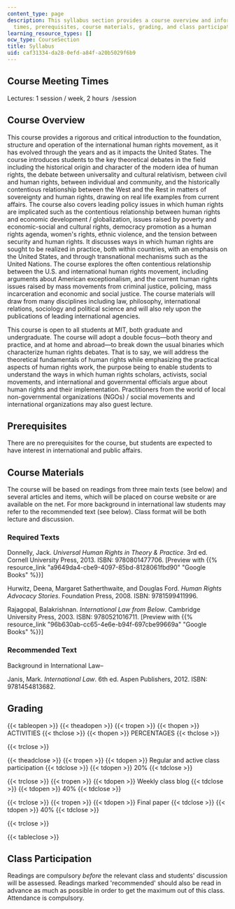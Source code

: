 ```yaml
---
content_type: page
description: This syllabus section provides a course overview and information meeting
  times, prerequisites, course materials, grading, and class participation.
learning_resource_types: []
ocw_type: CourseSection
title: Syllabus
uid: caf31334-da28-0efd-a84f-a20b5029f6b9
---
```


Course Meeting Times
--------------------

Lectures: 1 session / week, 2 hours  /session

Course Overview
---------------

This course provides a rigorous and critical introduction to the foundation, structure and operation of the international human rights movement, as it has evolved through the years and as it impacts the United States. The course introduces students to the key theoretical debates in the field including the historical origin and character of the modern idea of human rights, the debate between universality and cultural relativism, between civil and human rights, between individual and community, and the historically contentious relationship between the West and the Rest in matters of sovereignty and human rights, drawing on real life examples from current affairs. The course also covers leading policy issues in which human rights are implicated such as the contentious relationship between human rights and economic development / globalization, issues raised by poverty and economic-social and cultural rights, democracy promotion as a human rights agenda, women's rights, ethnic violence, and the tension between security and human rights. It discusses ways in which human rights are sought to be realized in practice, both within countries, with an emphasis on the United States, and through transnational mechanisms such as the United Nations. The course explores the often contentious relationship between the U.S. and international human rights movement, including arguments about American exceptionalism, and the current human rights issues raised by mass movements from criminal justice, policing, mass incarceration and economic and social justice. The course materials will draw from many disciplines including law, philosophy, international relations, sociology and political science and will also rely upon the publications of leading international agencies.

This course is open to all students at MIT, both graduate and undergraduate. The course will adopt a double focus—both theory and practice, and at home and abroad—to break down the usual binaries which characterize human rights debates. That is to say, we will address the theoretical fundamentals of human rights while emphasizing the practical aspects of human rights work, the purpose being to enable students to understand the ways in which human rights scholars, activists, social movements, and international and governmental officials argue about human rights and their implementation. Practitioners from the world of local non-governmental organizations (NGOs) / social movements and international organizations may also guest lecture.

Prerequisites
-------------

There are no prerequisites for the course, but students are expected to have interest in international and public affairs.

Course Materials
----------------

The course will be based on readings from three main texts (see below) and several articles and items, which will be placed on course website or are available on the net. For more background in international law students may refer to the recommended text (see below). Class format will be both lecture and discussion.

### Required Texts

Donnelly, Jack. _Universal Human Rights in Theory & Practice_. 3rd ed. Cornell University Press, 2013. ISBN: 9780801477706. \[Preview with {{% resource_link "a9649da4-cbe9-4097-85bd-8128061fbd90" "Google Books" %}}\]

Hurwitz, Deena, Margaret Satherthwaite, and Douglas Ford. _Human Rights Advocacy Stories_. Foundation Press, 2008. ISBN: 9781599411996.

Rajagopal, Balakrishnan. _International Law from Below_. Cambridge University Press, 2003. ISBN: 9780521016711. \[Preview with {{% resource_link "96b630ab-cc65-4e6e-b94f-697cbe99669a" "Google Books" %}}\]

### Recommended Text

Background in International Law–

Janis, Mark. _International Law_. 6th ed. Aspen Publishers, 2012. ISBN: 9781454813682.

Grading
-------

{{< tableopen >}}
{{< theadopen >}}
{{< tropen >}}
{{< thopen >}}
ACTIVITIES
{{< thclose >}}
{{< thopen >}}
PERCENTAGES
{{< thclose >}}

{{< trclose >}}

{{< theadclose >}}
{{< tropen >}}
{{< tdopen >}}
Regular and active class participation
{{< tdclose >}}
{{< tdopen >}}
20%
{{< tdclose >}}

{{< trclose >}}
{{< tropen >}}
{{< tdopen >}}
Weekly class blog
{{< tdclose >}}
{{< tdopen >}}
40%
{{< tdclose >}}

{{< trclose >}}
{{< tropen >}}
{{< tdopen >}}
Final paper
{{< tdclose >}}
{{< tdopen >}}
40%
{{< tdclose >}}

{{< trclose >}}

{{< tableclose >}}

Class Participation
-------------------

Readings are compulsory _before_ the relevant class and students' discussion will be assessed. Readings marked 'recommended' should also be read in advance as much as possible in order to get the maximum out of this class. Attendance is compulsory.
